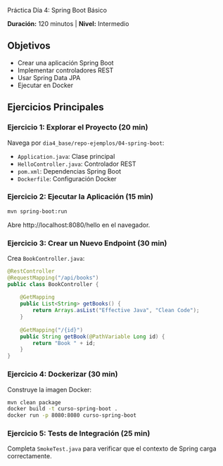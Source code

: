 Práctica Día 4: Spring Boot Básico

**Duración:** 120 minutos | **Nivel:** Intermedio

## Objetivos

- Crear una aplicación Spring Boot
- Implementar controladores REST
- Usar Spring Data JPA
- Ejecutar en Docker

## Ejercicios Principales

### Ejercicio 1: Explorar el Proyecto (20 min)

Navega por `dia4_base/repo-ejemplos/04-spring-boot`:
- `Application.java`: Clase principal
- `HelloController.java`: Controlador REST
- `pom.xml`: Dependencias Spring Boot
- `Dockerfile`: Configuración Docker

### Ejercicio 2: Ejecutar la Aplicación (15 min)

```bash
mvn spring-boot:run
```

Abre http://localhost:8080/hello en el navegador.

### Ejercicio 3: Crear un Nuevo Endpoint (30 min)

Crea `BookController.java`:

```java
@RestController
@RequestMapping("/api/books")
public class BookController {
    
    @GetMapping
    public List<String> getBooks() {
        return Arrays.asList("Effective Java", "Clean Code");
    }
    
    @GetMapping("/{id}")
    public String getBook(@PathVariable Long id) {
        return "Book " + id;
    }
}
```

### Ejercicio 4: Dockerizar (30 min)

Construye la imagen Docker:

```bash
mvn clean package
docker build -t curso-spring-boot .
docker run -p 8080:8080 curso-spring-boot
```

### Ejercicio 5: Tests de Integración (25 min)

Completa `SmokeTest.java` para verificar que el contexto de Spring carga correctamente.